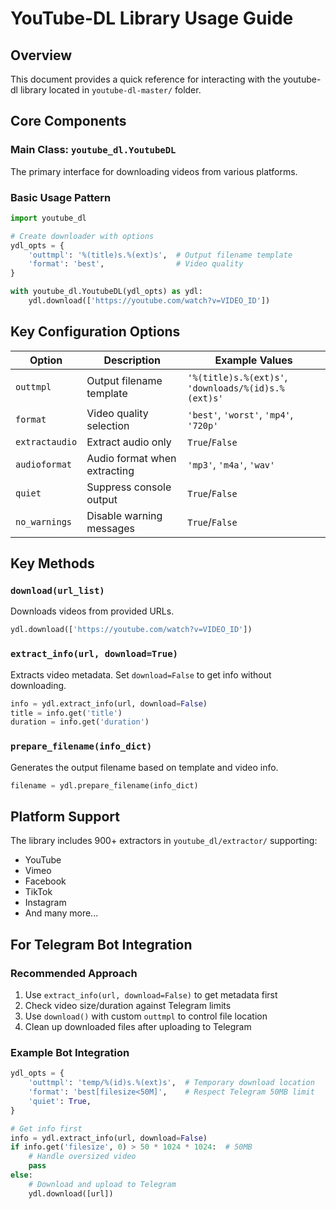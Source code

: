 # YouTube-DL Library Usage Guide

## Overview
This document provides a quick reference for interacting with the youtube-dl library located in `youtube-dl-master/` folder.

## Core Components

### Main Class: `youtube_dl.YoutubeDL`
The primary interface for downloading videos from various platforms.

### Basic Usage Pattern
```python
import youtube_dl

# Create downloader with options
ydl_opts = {
    'outtmpl': '%(title)s.%(ext)s',  # Output filename template
    'format': 'best',                # Video quality
}

with youtube_dl.YoutubeDL(ydl_opts) as ydl:
    ydl.download(['https://youtube.com/watch?v=VIDEO_ID'])
```

## Key Configuration Options

| Option | Description | Example Values |
|--------|-------------|----------------|
| `outtmpl` | Output filename template | `'%(title)s.%(ext)s'`, `'downloads/%(id)s.%(ext)s'` |
| `format` | Video quality selection | `'best'`, `'worst'`, `'mp4'`, `'720p'` |
| `extractaudio` | Extract audio only | `True`/`False` |
| `audioformat` | Audio format when extracting | `'mp3'`, `'m4a'`, `'wav'` |
| `quiet` | Suppress console output | `True`/`False` |
| `no_warnings` | Disable warning messages | `True`/`False` |

## Key Methods

### `download(url_list)`
Downloads videos from provided URLs.
```python
ydl.download(['https://youtube.com/watch?v=VIDEO_ID'])
```

### `extract_info(url, download=True)`
Extracts video metadata. Set `download=False` to get info without downloading.
```python
info = ydl.extract_info(url, download=False)
title = info.get('title')
duration = info.get('duration')
```

### `prepare_filename(info_dict)`
Generates the output filename based on template and video info.
```python
filename = ydl.prepare_filename(info_dict)
```

## Platform Support
The library includes 900+ extractors in `youtube_dl/extractor/` supporting:
- YouTube
- Vimeo
- Facebook
- TikTok
- Instagram
- And many more...

## For Telegram Bot Integration

### Recommended Approach
1. Use `extract_info(url, download=False)` to get metadata first
2. Check video size/duration against Telegram limits
3. Use `download()` with custom `outtmpl` to control file location
4. Clean up downloaded files after uploading to Telegram

### Example Bot Integration
```python
ydl_opts = {
    'outtmpl': 'temp/%(id)s.%(ext)s',  # Temporary download location
    'format': 'best[filesize<50M]',    # Respect Telegram 50MB limit
    'quiet': True,
}

# Get info first
info = ydl.extract_info(url, download=False)
if info.get('filesize', 0) > 50 * 1024 * 1024:  # 50MB
    # Handle oversized video
    pass
else:
    # Download and upload to Telegram
    ydl.download([url])
```